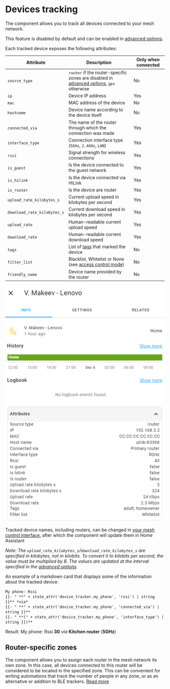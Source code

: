 # Devices tracking

The component allows you to track all devices connected to your mesh network.

This feature is disabled by default and can be enabled in [advanced options](../README.md#advanced-options).

Each tracked device exposes the following attributes:

|          Attribute          |                                          Description                                                                     | Only when connected |
|-----------------------------|--------------------------------------------------------------------------------------------------------------------------|---------------------|
| `source_type`               | `router` if the router-specific zones are disabled in [advanced options](../README.md#advanced-options), `gps` otherwise | No                  |
| `ip`                        | Device IP address                                                                                                        | Yes                 |
| `mac`                       | MAC address of the device                                                                                                | No                  |
| `hostname`                  | Device name according to the device itself                                                                               | No                  |
| `connected_via`             | The name of the router through which the connection was made                                                             | Yes                 |
| `interface_type`            | Connection interface type (`5GHz`, `2.4GHz`, `LAN`)                                                                      | Yes                 |
| `rssi`                      | Signal strength for wireless connections                                                                                 | Yes                 |
| `is_guest`                  | Is the device connected to the guest network                                                                             | Yes                 |
| `is_hilink`                 | Is the device connected via HiLink                                                                                       | Yes                 |
| `is_router`                 | Is the device are router                                                                                                 | Yes                 |
| `upload_rate_kilobytes_s`   | Current upload speed in kilobytes per second                                                                             | Yes                 |
| `download_rate_kilobytes_s` | Current download speed in kilobytes per second                                                                           | Yes                 |
| `upload_rate`               | Human-readable current upload speed                                                                                      | Yes                 |
| `download_rate`             | Human-readable current download speed                                                                                    | Yes                 |
| `tags`                      | List of [tags](device-tags.md#device-tags) that marked the device                                                        | No                  |
| `filter_list`               | Blacklist, Whitelist or None (see [access control mode](controls.md#wi-fi-access-control-mode))                          | No                  |
| `friendly_name`             | Device name provided by the router                                                                                       | No                  |

![Device tracker](images/device_tracker.png)

Tracked device names, including routers, can be changed in [your mesh control interface](http://192.168.3.1/html/index.html#/devicecontrol), after which the component will update them in Home Assistant

_Note: The `upload_rate_kilobytes_s`/`download_rate_kilobytes_s` are specified in kilobytes, not in kilobits. To convert it to kilobits per second, the value must be multiplied by 8. The values are updated at the interval specified in the [advanced options](../README.md#advanced-options)._

An example of a markdown card that displays some of the information about the tracked device:

```
My phone: Rssi
{{- " **" + state_attr('device_tracker.my_phone', 'rssi') | string }}** *via*
{{- " **" + state_attr('device_tracker.my_phone', 'connected_via') | string }}**
{{- " **(" + state_attr('device_tracker.my_phone', 'interface_type') | string }})**
```

Result:
My phone: Rssi **30** *via* **Kitchen router** (**5GHz**)


## Router-specific zones

The component allows you to assign each router in the mesh network its own zone. 
In this case, all devices connected to this router will be considered to be located in the specified zone. This can be convenient for writing automations that track the number of people in any zone, or as an alternative or addition to BLE trackers. [Read more](controls.md#router-specific-zone)